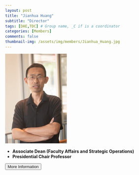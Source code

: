```yaml
---
layout: post
title: "Jianhua Huang"
subtitle: "Director"
tags: [DAE,TDC] # Group name, _C if is a coordinator
categories: [Members]
comments: false
thumbnail-img: /assets/img/members/Jianhua_Huang.jpg
---
```


<!-- photo -->
<!-- size: 200px width use html-->
<img
    src="../../assets/img/members/Jianhua_Huang.jpg"
    alt="Jianhua Huang"
    style="width: 200px; align: left;"
/>

<!-- bio -->
- **Associate Dean (Faculty Affairs and Strategic Operations)**
- **Presidential Chair Professor**

<p>
    <button class="button">
    <a
        href="https://sds.cuhk.edu.cn/en/teacher/470"
        style="text-decoration: none"
        >More Information</a
    >
    </button>
</p>